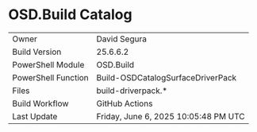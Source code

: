 ﻿# OSD.Build Catalog

| | |
|-|-|
| Owner | David Segura |
| Build Version | 25.6.6.2 |
| PowerShell Module | OSD.Build |
| PowerShell Function | Build-OSDCatalogSurfaceDriverPack |
| Files | build-driverpack.* |
| Build Workflow | GitHub Actions |
| Last Update | Friday, June 6, 2025 10:05:48 PM UTC |
